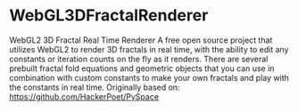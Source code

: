 # WebGL3DFractalRenderer
WebGL2 3D Fractal Real Time Renderer  A free open source project that utilizes WebGL2 to render 3D fractals in real time, with the ability to edit any constants or iteration counts on the fly as it renders. There are several prebuilt fractal fold equations and geometric objects that you can use in combination with custom constants to make your own fractals and play with the constants in real time.  Originally based on: https://github.com/HackerPoet/PySpace
